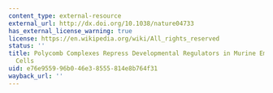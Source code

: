 ```yaml
---
content_type: external-resource
external_url: http://dx.doi.org/10.1038/nature04733
has_external_license_warning: true
license: https://en.wikipedia.org/wiki/All_rights_reserved
status: ''
title: Polycomb Complexes Repress Developmental Regulators in Murine Embryonic Stem
  Cells
uid: e76e9559-96b0-46e3-8555-814e8b764f31
wayback_url: ''
---
```

